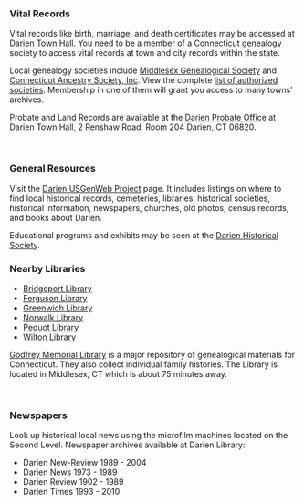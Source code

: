 <div class="row margin-bottom-30">
<div class="col-md-6">

### Vital Records
Vital records like birth, marriage, and death certificates may be accessed at [Darien Town Hall](http://www.darienct.gov/content/104/114/220/default.aspx "Darien Town Hall"). You need to be a member of a Connecticut genealogy society to access vital records at town and city records within the state. 

Local genealogy societies include [Middlesex Genealogical Society](http://mgs.darien.org/ "Middlesex Genealogical Society") and [Connecticut Ancestry Society, Inc](http://www.connecticutancestry.org/ "Connecticut Ancestry Society, Inc."). View the complete [list of authorized societies](http://libguides.ctstatelibrary.org/hg/researcher/gensocieties "List of Authorized Genealogical Socities"). Membership in one of them will grant you access to many towns' archives.

Probate and Land Records are available at the [Darien Probate Office](http://www.darienct.gov/probate "Probate Court Office") at Darien Town Hall, 2 Renshaw Road, Room 204 Darien, CT 06820. 

<br />

### General Resources
Visit the [Darien USGenWeb Project](http://www.ctgenweb.org/county/cofairfield/pages/darien/darien_index.htm "USGenWeb Project") page. It includes listings on where to find local historical records, cemeteries, libraries, historical societies, historical information, newspapers, churches, old photos, census records, and books about Darien. 

Educational programs and exhibits may be seen at the [Darien Historical Society](http://www.darienhistorical.org/ "Darien Historical Society"). 

</div>
<div class="col-md-6">

### Nearby Libraries
* [Bridgeport Library](http://bportlibrary.org/genealogy/ "Bridgeport Library")
* [Ferguson Library](http://fergusonlibrary.org/learn-explore/local-resources/#toggle-id-4 "Ferguson Library")
* [Greenwich Library](http://www.greenwichlibrary.org/Research%20and%20Resources/LocalHistory.aspx "Greenwich Library")
* [Norwalk Library](http://www.norwalklib.org/index.aspx?NID=556 "Norwalk Library")
* [Pequot Library](http://www.pequotlibrary.org/index.php/special-collections/genealogy-local-history "Pequot Library")
* [Wilton Library](http://www.wiltonlibrary.org/content/wilton-history-room "Wilton Library")

[Godfrey Memorial Library](http://www.godfrey.org/) is a major repository of genealogical materials for Connecticut. They also collect individual family histories. The Library is located in Middlesex, CT which is about 75 minutes away.

<br />

### Newspapers

Look up historical local news using the microfilm machines located on the Second Level. Newspaper archives available at Darien Library: 

* Darien New-Review 1989 - 2004
* Darien News 1973 - 1989
* Darien Review 1902 - 1989
* Darien Times 1993 - 2010

</div>
</div>
